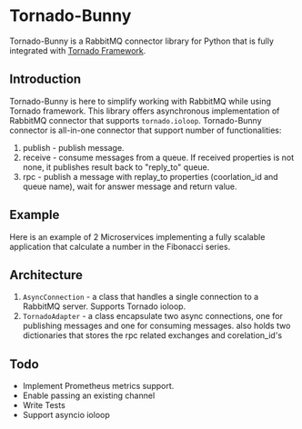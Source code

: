 Tornado-Bunny
=============
Tornado-Bunny is a RabbitMQ connector library for Python that is fully integrated with [Tornado Framework](http://www.tornadoweb.org).

Introduction
------------
Tornado-Bunny is here to simplify working with RabbitMQ while using Tornado framework.
This library offers asynchronous implementation of RabbitMQ connector that supports `tornado.ioloop`.
Tornado-Bunny connector is all-in-one connector that support number of functionalities:
1. publish - publish message.
2. receive - consume messages from a queue. If received properties is not none, it publishes result back to "reply_to" queue.
3. rpc - publish a message with replay_to properties (coorlation_id and queue name), wait for answer message and return value. 

Example
-------
Here is an example of 2 Microservices implementing a fully scalable application that calculate a number in the Fibonacci series.

Architecture
------------
1. `AsyncConnection` - 
    a class that handles a single connection to a RabbitMQ server.
    Supports Tornado ioloop.
2. `TornadoAdapter` - 
    a class encapsulate two async connections, one for publishing messages and one for consuming messages.
    also holds two dictionaries that stores the rpc related exchanges and corelation_id's

Todo
----
* Implement Prometheus metrics support.
* Enable passing an existing channel
* Write Tests
* Support asyncio ioloop


